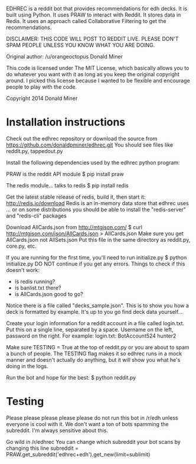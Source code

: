 EDHREC is a reddit bot that provides recommendations for edh decks.
It is built using Python. It uses PRAW to interact with Reddit.
It stores data in Redis.
It uses an approach called Collaborative Filtering to get the recommendations.

DISCLAIMER: THIS CODE WILL POST TO REDDIT LIVE. PLEASE DON'T SPAM PEOPLE UNLESS YOU KNOW WHAT YOU ARE DOING.

Original author: /u/orangeoctopus Donald Miner

This code is licensed under The MIT License, which basically allows you to do whatever you want with it
as long as you keep the original copyright around. I picked this license because I wanted to be flexible
and encourage people to play with the code.

 Copyright 2014 Donald Miner 


Installation instructions
=========================

Check out the edhrec repository or download the source from https://github.com/donaldpminer/edhrec.git
You should see files like reddit.py, tappedout.py



Install the following dependencies used by the edhrec python program:

PRAW is the reddit API module
$ pip install praw   

The redis module... talks to redis
$ pip install redis



Get the latest stable release of redis, build it, then start it:
http://redis.io/download
Redis is an in-memory data store that edhrec uses
... or on some distributions you should be able to install the "redis-server" and "redis-cli" packages



Download AllCards.json from http://mtgjson.com/
$ curl http://mtgjson.com/json/AllCards.json > AllCards.json
Make sure you get AllCards.json not AllSets.json
Put this file in the same directory as reddit.py, core.py, etc.



If you are running for the first time, you'll need to run initialize.py
$ python initialize.py
DO NOT continue if you get any errors. Things to check if this doesn't work:
   - is redis running?
   - is banlist.txt there?
   - is AllCards.json good to go?




Notice there is a file called "decks_sample.json".
This is to show you how a deck is formatted by example. It's up to you go find deck data yourself...




Create your login information for a reddit account in a file called login.txt.
Put this on a single line, separated by a space. Username on the left, password on the right.
For example:
login.txt:
BotAccount524 hunter2



Make sure TESTING = True at the top of reddit.py or you are about to spam a bunch of people.
The TESTING flag makes it so edhrec runs in a mock manner and doesn't actually do anything,
but it will show you what he's doing in the logs.



Run the bot and hope for the best:
$ python reddit.py



Testing
======================================

Please please please please please do not run this bot in /r/edh unless everyone is cool with it.
We don't want a ton of bots spamming the subreddit. I'm always sensitive about this.

Go wild in /r/edhrec
You can change which subreddit your bot scans by changing this line
subreddit = PRAW.get_subreddit('edhrec+edh').get_new(limit=sublimit)








